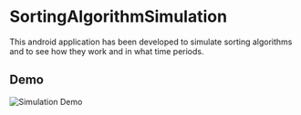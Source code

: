 # SortingAlgorithmSimulation

This android application has been developed to simulate sorting algorithms and to see how they work and in what time periods.

## Demo

![Simulation Demo](sorting.gif)